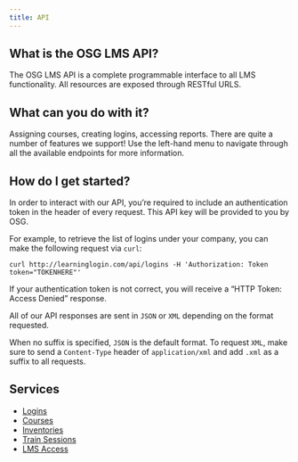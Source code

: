 ```yaml
---
title: API
---
```



## What is the OSG LMS API?

The OSG LMS API is a complete programmable interface to all LMS functionality. All resources are exposed through RESTful URLS.


## What can you do with it?

Assigning courses, creating logins, accessing reports. There are quite a number of features we support! Use the left-hand menu to navigate through all the available endpoints for more information.

## How do I get started?

In order to interact with our API, you’re required to include an authentication token in the header of every request. This API key will be provided to you by OSG.


For example, to retrieve the list of logins under your company, you can make the following request via `curl`:

```
curl http://learninglogin.com/api/logins -H 'Authorization: Token token="TOKENHERE"'
```

If your authentication token is not correct, you will receive a “HTTP Token: Access Denied” response.

All of our API responses are sent in `JSON` or `XML` depending on the format requested.

When no suffix is specified, `JSON` is the default format. To request `XML`, make sure to send a `Content-Type` header of `application/xml` and add `.xml` as a suffix to all requests.

## Services

* [Logins](/api/logins.html)
* [Courses](/api/courses.html)
* [Inventories](/api/inventories.html)
* [Train Sessions](/api/train_sessions.html)
* [LMS Access](/api/lms_access.html)

